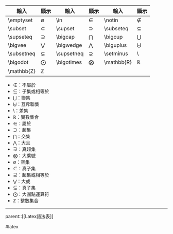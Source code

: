 | 輸入         | 顯示           | 輸入         | 顯示           | 輸入         | 顯示           |
| ---------- | ------------ | ---------- | ------------ | ---------- | ------------ |
| \\emptyset | $\emptyset$  | \in        | $\in$        | \notin     | $\notin$     |
| \subset    | $\subset$    | \supset    | $\supset$    | \subseteq  | $\subseteq$  |
| \supseteq  | $\supseteq$  | \bigcap    | $\bigcap$    | \bigcup    | $\bigcup$    |
| \bigvee    | $\bigvee$    | \bigwedge  | $\bigwedge$  | \biguplus  | $\biguplus$  |
| \subsetneq | $\subsetneq$ | \supsetneq | $\supsetneq$ | \setminus  | $\setminus$  |
| \bigodot   | $\bigodot$   | \bigotimes | $\bigotimes$ | \mathbb{R} | $\mathbb{R}$ |
| \mathbb{Z} | $\mathbb{Z}$ |            |              |            |              |
- $\notin$：不屬於
- $\subseteq$：子集或相等於
- $\bigcup$：聯集
- $\biguplus$：互斥聯集
- $\setminus$：差集
- $\mathbb{R}$：實數集合
- $\in$：屬於
- $\supset$：超集
- $\bigcap$：交集
- $\bigwedge$：大且
- $\supsetneq$：真超集
- $\bigotimes$：大乘號
- $\emptyset$：空集
- $\subset$：真子集
- $\supseteq$：超集或相等於
- $\bigvee$：大或
- $\subsetneq$：真子集
- $\bigodot$：大圓點運算符
- $\mathbb{Z}$：整數集合
- - -
parent::[[Latex語法表]]


#latex